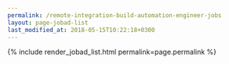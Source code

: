 ```yaml
---
permalink: /remote-integration-build-automation-engineer-jobs
layout: page-jobad-list
last_modified_at: 2018-05-15T10:22:18+0300
---
```

{% include render_jobad_list.html permalink=page.permalink %}
